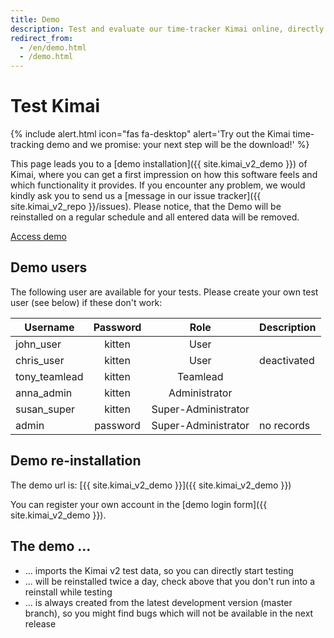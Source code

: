 ```yaml
---
title: Demo
description: Test and evaluate our time-tracker Kimai online, directly from our demo page.
redirect_from:
  - /en/demo.html
  - /demo.html
---
```


# Test Kimai

{% include alert.html icon="fas fa-desktop" alert='Try out the Kimai time-tracking demo and we promise: your next step will be the download!' %}

This page leads you to a [demo installation]({{ site.kimai_v2_demo }}) of Kimai, where you can get a first
impression on how this software feels and which functionality it provides.
If you encounter any problem, we would kindly ask you to send us a [message in our issue tracker]({{ site.kimai_v2_repo }}/issues).
Please notice, that the Demo will be reinstalled on a regular schedule and all entered data will be removed.

<p class="text-center">
    <a href="{{ site.kimai_v2_demo }}" target="_blank" class="btn btn-primary">Access demo</a>
</p>

## Demo users

The following user are available for your tests. Please create your own test user (see below) if these don't work:

| Username | Password | Role | Description |
|---|:---:|:---:|---|
| john_user | kitten | User | |
| chris_user | kitten | User | deactivated |
| tony_teamlead | kitten | Teamlead | |
| anna_admin | kitten | Administrator | |
| susan_super | kitten | Super-Administrator | |
| admin | password | Super-Administrator | no records |

## Demo re-installation

The demo url is: [{{ site.kimai_v2_demo }}]({{ site.kimai_v2_demo }})

<script src="{{ site.kimai_v2_demo }}/status.php"></script>

You can register your own account in the [demo login form]({{ site.kimai_v2_demo }}).

## The demo ...

- ... imports the Kimai v2 test data, so you can directly start testing 
- ... will be reinstalled twice a day, check above that you don't run into a reinstall while testing
- ... is always created from the latest development version (master branch), so you might find bugs which will not be available in the next release
